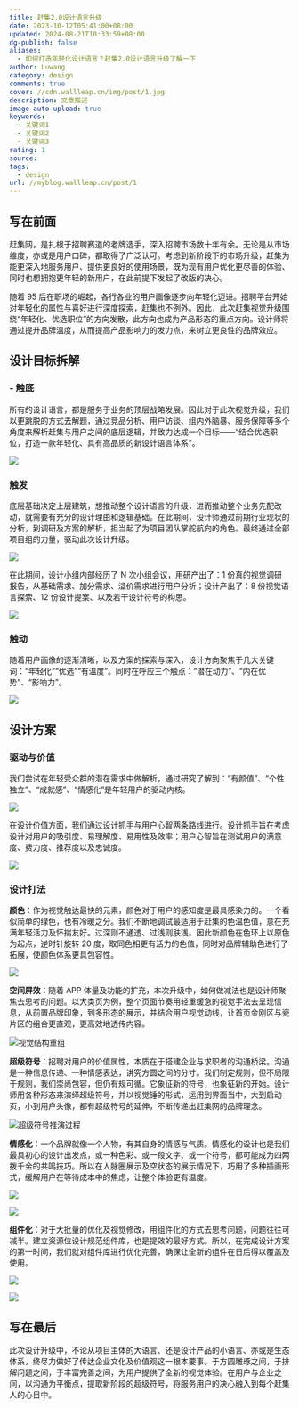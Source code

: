 ```yaml
---
title: 赶集2.0设计语言升级
date: 2023-10-12T05:41:00+08:00
updated: 2024-08-21T10:33:59+08:00
dg-publish: false
aliases:
  - 如何打造年轻化设计语言？赶集2.0设计语言升级了解一下
author: Luwang
category: design
comments: true
cover: //cdn.wallleap.cn/img/post/1.jpg
description: 文章描述
image-auto-upload: true
keywords:
  - 关键词1
  - 关键词2
  - 关键词3
rating: 1
source: 
tags:
  - design
url: //myblog.wallleap.cn/post/1
---
```


## 写在前面

赶集网，是扎根于招聘赛道的老牌选手，深入招聘市场数十年有余。无论是从市场维度，亦或是用户口碑，都取得了广泛认可。考虑到新阶段下的市场升级，赶集为能更深入地服务用户、提供更良好的使用场景，既为现有用户优化更尽善的体验、同时也想拥抱更年轻的新用户，在此前提下发起了改版的决心。

随着 95 后在职场的崛起，各行各业的用户画像逐步向年轻化迈进。招聘平台开始对年轻化的属性与喜好进行深度探索，赶集也不例外。因此，此次赶集视觉升级围绕“年轻化、优选职位”的方向发散，此方向也成为产品形态的重点方向。设计师将通过提升品牌温度，从而提高产品影响力的发力点，来树立更良性的品牌效应。

## 设计目标拆解

### - 触底

所有的设计语言，都是服务于业务的顶层战略发展。因此对于此次视觉升级，我们以更跳脱的方式去解题，通过竞品分析、用户访谈、组内外脑暴、服务保障等多个角度来解析赶集与用户之间的底层逻辑，并致力达成一个目标——“结合优选职位，打造一款年轻化、具有高品质的新设计语言体系”。

![](https://cdn.wallleap.cn/img/pic/illustration/202310121742366.png)

### 触发

底层基础决定上层建筑，想推动整个设计语言的升级，进而推动整个业务先配改动，就需要有充分的设计理由和逻辑基础。在此期间，设计师通过前期行业现状的分析，到调研及方案的解析，担当起了为项目团队掌舵航向的角色。最终通过全部项目组的力量，驱动此次设计升级。

![](https://cdn.wallleap.cn/img/pic/illustration/202310121743807.png)

在此期间，设计小组内部经历了 N 次小组会议，用研产出了：1 份真的视觉调研报告，从基础需求、加分需求、溢价需求进行用户分析；设计产出了：8 份视觉语言探索、12 份设计提案、以及若干设计符号的构思。

![](https://cdn.wallleap.cn/img/pic/illustration/202310121743348.png)

### 触动

随着用户画像的逐渐清晰，以及方案的探索与深入，设计方向聚焦于几大关键词：“年轻化”“优选”“有温度”。同时在呼应三个触点：“潜在动力”、“内在优势”、“影响力”。

![](https://cdn.wallleap.cn/img/pic/illustration/202310121743288.png)

## 设计方案

### 驱动与价值

我们尝试在年轻受众群的潜在需求中做解析，通过研究了解到：“有颜值”、“个性独立”、“成就感”、“情感化”是年轻用户的驱动内核。

![](https://cdn.wallleap.cn/img/pic/illustration/202310121744060.png)

在设计价值方面，我们通过设计抓手与用户心智两条路线进行。设计抓手旨在考虑设计对用户的吸引度、易理解度、易用性及效率；用户心智旨在测试用户的满意度、费力度、推荐度以及忠诚度。

![](https://cdn.wallleap.cn/img/pic/illustration/202310121744610.png)

### 设计打法

**颜色**：作为视觉触达最快的元素，颜色对于用户的感知度是最具感染力的。一个看似简单的绿色，也有冷暖之分。我们不断地调试最适用于赶集的色温色值，意在充满年轻活力及怀揣友好。过深则不通透、过浅则肤浅。因此新颜色在色环上以原色为起点，逆时针旋转 20 度，取同色相更有活力的色值，同时对品牌辅助色进行了拓展，使颜色体系更具包容性。

![](https://cdn.wallleap.cn/img/pic/illustration/202310121745973.png)

**空间屏效**：随着 APP 体量及功能的扩充，本次升级中，如何做减法也是设计师聚焦去思考的问题。以大类页为例，整个页面节奏用轻重缓急的视觉手法去呈现信息，从前置品牌印象，到多形态的展示，并结合用户视觉动线，让首页金刚区与瓷片区的组合更直观，更高效地透传内容。

![视觉结构重组](https://cdn.wallleap.cn/img/pic/illustration/202310121745292.png)

**超级符号**：招聘对用户的价值属性，本质在于搭建企业与求职者的沟通桥梁。沟通是一种信息传递、一种情感表达，讲究方圆之间的分寸。我们制定规则，但不局限于规则，我们崇尚包容，但仍有规可循。它象征新的符号，也象征新的开始。设计师用各种形态来演绎超级符号，并以视觉锤的形式，运用到界面当中，大到启动页，小到用户头像，都有超级符号的延伸，不断传递出赶集网的品牌理念。

![超级符号推演过程](https://cdn.wallleap.cn/img/pic/illustration/202310121745233.png)

**情感化**：一个品牌就像一个人物，有其自身的情感与气质。情感化的设计也是我们最具初心的设计出发点，或一种色彩、或一段文字、或一个符号，都可能成为四两拨千金的共鸣技巧。所以在人脉圈展示及空状态的展示情况下，巧用了多种插画形式，缓解用户在等待成本中的焦虑，让整个体验更有温度。

![](https://cdn.wallleap.cn/img/pic/illustration/202310121746885.png)

![](https://cdn.wallleap.cn/img/pic/illustration/202310121746897.png)

**组件化**：对于大批量的优化及视觉修改，用组件化的方式去思考问题，问题往往可减半。建立资源位设计规范组件库，也是提效的最好方式。所以，在完成设计方案的第一时间，我们就对组件库进行优化完善，确保让全新的组件在日后得以覆盖及使用。

![](https://cdn.wallleap.cn/img/pic/illustration/202310121746670.png)

![](https://cdn.wallleap.cn/img/pic/illustration/202310121746614.png)

## 写在最后

此次设计升级中，不论从项目主体的大语言、还是设计产品的小语言、亦或是生态体系，终尽力做好了传达企业文化及价值观这一根本要事。于方圆雕琢之间，于排解问题之间，于丰富完善之间，为用户提供了全新的视觉体验。在用户与企业之间，以沟通为平衡点，提取新阶段的超级符号，将服务用户的决心融入到每个赶集人的心目中。
